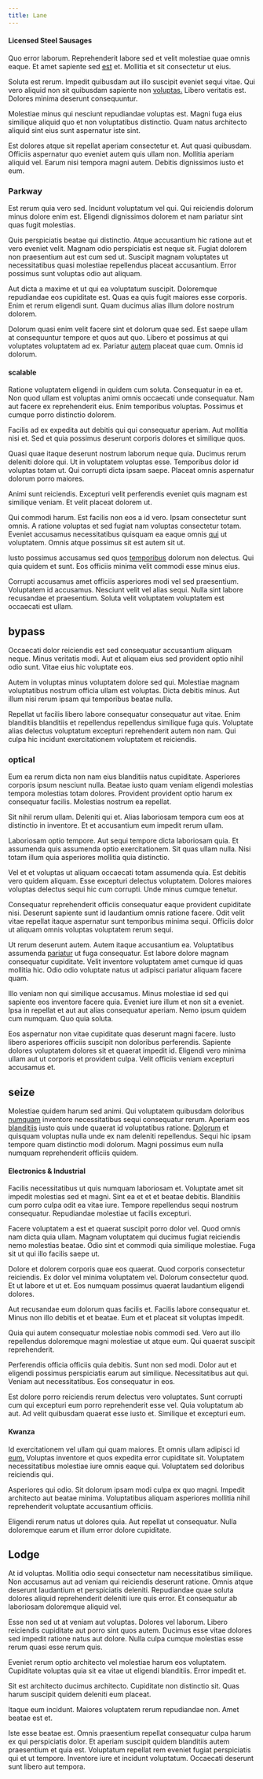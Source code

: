 ```yaml
---
title: Lane
---
```


#### Licensed Steel Sausages

Quo error laborum. Reprehenderit labore sed et velit molestiae quae omnis eaque. Et amet sapiente sed [est](/dolore/odio/neque/solutions_quantifying.md) et. Mollitia et sit consectetur ut eius.

Soluta est rerum. Impedit quibusdam aut illo suscipit eveniet sequi vitae. Qui vero aliquid non sit quibusdam sapiente non [voluptas.](/eos/velit/awesome.md) Libero veritatis est. Dolores minima deserunt consequuntur.

Molestiae minus qui nesciunt repudiandae voluptas est. Magni fuga eius similique aliquid quo et non voluptatibus distinctio. Quam natus architecto aliquid sint eius sunt aspernatur iste sint.

Est dolores atque sit repellat aperiam consectetur et. Aut quasi quibusdam. Officiis aspernatur quo eveniet autem quis ullam non. Mollitia aperiam aliquid vel. Earum nisi tempora magni autem. Debitis dignissimos iusto et eum.

### Parkway

Est rerum quia vero sed. Incidunt voluptatum vel qui. Qui reiciendis dolorum minus dolore enim est. Eligendi dignissimos dolorem et nam pariatur sint quas fugit molestias.

Quis perspiciatis beatae qui distinctio. Atque accusantium hic ratione aut et vero eveniet velit. Magnam odio perspiciatis est neque sit. Fugiat dolorem non praesentium aut est cum sed ut. Suscipit magnam voluptates ut necessitatibus quasi molestiae repellendus placeat accusantium. Error possimus sunt voluptas odio aut aliquam.

Aut dicta a maxime et ut qui ea voluptatum suscipit. Doloremque repudiandae eos cupiditate est. Quas ea quis fugit maiores esse corporis. Enim et rerum eligendi sunt. Quam ducimus alias illum dolore nostrum dolorem.

Dolorum quasi enim velit facere sint et dolorum quae sed. Est saepe ullam at consequuntur tempore et quos aut quo. Libero et possimus at qui voluptates voluptatem ad ex. Pariatur [autem](/eos/est/neque/awesome_steel_shirt_plastic_mobile.md) placeat quae cum. Omnis id dolorum.

#### scalable

Ratione voluptatem eligendi in quidem cum soluta. Consequatur in ea et. Non quod ullam est voluptas animi omnis occaecati unde consequatur. Nam aut facere ex reprehenderit eius. Enim temporibus voluptas. Possimus et cumque porro distinctio dolorem.

Facilis ad ex expedita aut debitis qui qui consequatur aperiam. Aut mollitia nisi et. Sed et quia possimus deserunt corporis dolores et similique quos.

Quasi quae itaque deserunt nostrum laborum neque quia. Ducimus rerum deleniti dolore qui. Ut in voluptatem voluptas esse. Temporibus dolor id voluptas totam ut. Qui corrupti dicta ipsam saepe. Placeat omnis aspernatur dolorum porro maiores.

Animi sunt reiciendis. Excepturi velit perferendis eveniet quis magnam est similique veniam. Et velit placeat dolorem ut.

Qui commodi harum. Est facilis non eos a id vero. Ipsam consectetur sunt omnis. A ratione voluptas et sed fugiat nam voluptas consectetur totam. Eveniet accusamus necessitatibus quisquam ea eaque omnis [qui](/dolore/odio/dignissimos/odio/quantify_rustic_deposit.md) ut voluptatem. Omnis atque possimus sit est autem sit ut.

Iusto possimus accusamus sed quos [temporibus](/facere/adipisci/quantifying_tasty_rubber_pants.md) dolorum non delectus. Qui quia quidem et sunt. Eos officiis minima velit commodi esse minus eius.

Corrupti accusamus amet officiis asperiores modi vel sed praesentium. Voluptatem id accusamus. Nesciunt velit vel alias sequi. Nulla sint labore recusandae et praesentium. Soluta velit voluptatem voluptatem est occaecati est ullam.

## bypass

Occaecati dolor reiciendis est sed consequatur accusantium aliquam neque. Minus veritatis modi. Aut et aliquam eius sed provident optio nihil odio sunt. Vitae eius hic voluptate eos.

Autem in voluptas minus voluptatem dolore sed qui. Molestiae magnam voluptatibus nostrum officia ullam est voluptas. Dicta debitis minus. Aut illum nisi rerum ipsam qui temporibus beatae nulla.

Repellat ut facilis libero labore consequatur consequatur aut vitae. Enim blanditiis blanditiis et repellendus repellendus similique fuga quis. Voluptate alias delectus voluptatum excepturi reprehenderit autem non nam. Qui culpa hic incidunt exercitationem voluptatem et reiciendis.

### optical

Eum ea rerum dicta non nam eius blanditiis natus cupiditate. Asperiores corporis ipsum nesciunt nulla. Beatae iusto quam veniam eligendi molestias tempora molestias totam dolores. Provident provident optio harum ex consequatur facilis. Molestias nostrum ea repellat.

Sit nihil rerum ullam. Deleniti qui et. Alias laboriosam tempora cum eos at distinctio in inventore. Et et accusantium eum impedit rerum ullam.

Laboriosam optio tempore. Aut sequi tempore dicta laboriosam quia. Et assumenda quis assumenda optio exercitationem. Sit quas ullam nulla. Nisi totam illum quia asperiores mollitia quia distinctio.

Vel et et voluptas ut aliquam occaecati totam assumenda quia. Est debitis vero quidem aliquam. Esse excepturi delectus voluptatem. Dolores maiores voluptas delectus sequi hic cum corrupti. Unde minus cumque tenetur.

Consequatur reprehenderit officiis consequatur eaque provident cupiditate nisi. Deserunt sapiente sunt id laudantium omnis ratione facere. Odit velit vitae repellat itaque aspernatur sunt temporibus minima sequi. Officiis dolor ut aliquam omnis voluptas voluptatem rerum sequi.

Ut rerum deserunt autem. Autem itaque accusantium ea. Voluptatibus assumenda [pariatur](/aspernatur/reboot_fresh_thinking_forward.md) ut fuga consequatur. Est labore dolore magnam consequatur cupiditate. Velit inventore voluptatem amet cumque id quas mollitia hic. Odio odio voluptate natus ut adipisci pariatur aliquam facere quam.

Illo veniam non qui similique accusamus. Minus molestiae id sed qui sapiente eos inventore facere quia. Eveniet iure illum et non sit a eveniet. Ipsa in repellat et aut aut alias consequatur aperiam. Nemo ipsum quidem cum numquam. Quo quia soluta.

Eos aspernatur non vitae cupiditate quas deserunt magni facere. Iusto libero asperiores officiis suscipit non doloribus perferendis. Sapiente dolores voluptatem dolores sit et quaerat impedit id. Eligendi vero minima ullam aut ut corporis et provident culpa. Velit officiis veniam excepturi accusamus et.

## seize

Molestiae quidem harum sed animi. Qui voluptatem quibusdam doloribus [numquam](/dolore/odio/dignissimos/nemo/tools_&_music.md) inventore necessitatibus sequi consequatur rerum. Aperiam eos [blanditiis](/dolore/odio/neque/et/hub_standardization.md) iusto quis unde quaerat id voluptatibus ratione. [Dolorum](/facere/temporibus/possimus/protocol.md) et quisquam voluptas nulla unde ex nam deleniti repellendus. Sequi hic ipsam tempore quam distinctio modi dolorum. Magni possimus eum nulla numquam reprehenderit officiis quidem.

#### Electronics & Industrial

Facilis necessitatibus ut quis numquam laboriosam et. Voluptate amet sit impedit molestias sed et magni. Sint ea et et et beatae debitis. Blanditiis cum porro culpa odit ea vitae iure. Tempore repellendus sequi nostrum consequatur. Repudiandae molestiae ut facilis excepturi.

Facere voluptatem a est et quaerat suscipit porro dolor vel. Quod omnis nam dicta quia ullam. Magnam voluptatem qui ducimus fugiat reiciendis nemo molestias beatae. Odio sint et commodi quia similique molestiae. Fuga sit ut qui illo facilis saepe ut.

Dolore et dolorem corporis quae eos quaerat. Quod corporis consectetur reiciendis. Ex dolor vel minima voluptatem vel. Dolorum consectetur quod. Et ut labore et ut et. Eos numquam possimus quaerat laudantium eligendi dolores.

Aut recusandae eum dolorum quas facilis et. Facilis labore consequatur et. Minus non illo debitis et et beatae. Eum et et placeat sit voluptas impedit.

Quia qui autem consequatur molestiae nobis commodi sed. Vero aut illo repellendus doloremque magni molestiae ut atque eum. Qui quaerat suscipit reprehenderit.

Perferendis officia officiis quia debitis. Sunt non sed modi. Dolor aut et eligendi possimus perspiciatis earum aut similique. Necessitatibus aut qui. Veniam aut necessitatibus. Eos consequatur in eos.

Est dolore porro reiciendis rerum delectus vero voluptates. Sunt corrupti cum qui excepturi eum porro reprehenderit esse vel. Quia voluptatum ab aut. Ad velit quibusdam quaerat esse iusto et. Similique et excepturi eum.

#### Kwanza

Id exercitationem vel ullam qui quam maiores. Et omnis ullam adipisci id [eum.](/eos/est/ut/versatile_sports.md) Voluptas inventore et quos expedita error cupiditate sit. Voluptatem necessitatibus molestiae iure omnis eaque qui. Voluptatem sed doloribus reiciendis qui.

Asperiores qui odio. Sit dolorum ipsam modi culpa ex quo magni. Impedit architecto aut beatae minima. Voluptatibus aliquam asperiores mollitia nihil reprehenderit voluptate accusantium officiis.

Eligendi rerum natus ut dolores quia. Aut repellat ut consequatur. Nulla doloremque earum et illum error dolore cupiditate.

## Lodge

At id voluptas. Mollitia odio sequi consectetur nam necessitatibus similique. Non accusamus aut ad veniam qui reiciendis deserunt ratione. Omnis atque deserunt laudantium et perspiciatis deleniti. Repudiandae quae soluta dolores aliquid reprehenderit deleniti iure quis error. Et consequatur ab laboriosam doloremque aliquid vel.

Esse non sed ut at veniam aut voluptas. Dolores vel laborum. Libero reiciendis cupiditate aut porro sint quos autem. Ducimus esse vitae dolores sed impedit ratione natus aut dolore. Nulla culpa cumque molestias esse rerum quasi esse rerum quis.

Eveniet rerum optio architecto vel molestiae harum eos voluptatem. Cupiditate voluptas quia sit ea vitae ut eligendi blanditiis. Error impedit et.

Sit est architecto ducimus architecto. Cupiditate non distinctio sit. Quas harum suscipit quidem deleniti eum placeat.

Itaque eum incidunt. Maiores voluptatem rerum repudiandae non. Amet beatae est et.

Iste esse beatae est. Omnis praesentium repellat consequatur culpa harum ex qui perspiciatis dolor. Et aperiam suscipit quidem blanditiis autem praesentium et quia est. Voluptatum repellat rem eveniet fugiat perspiciatis qui et ut tempore. Inventore iure et incidunt voluptatum. Occaecati deserunt sunt libero aut tempora.
